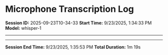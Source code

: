 # Microphone Transcription Log

**Session ID:** 2025-09-23T10-34-33
**Start Time:** 9/23/2025, 1:34:33 PM
**Model:** whisper-1

---


---

**Session End Time:** 9/23/2025, 1:35:53 PM
**Total Duration:** 1m 19s
